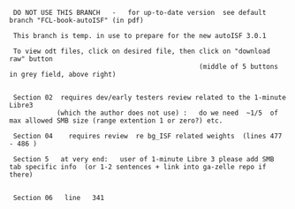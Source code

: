      DO NOT USE THIS BRANCH   -   for up-to-date version  see default branch "FCL-book-autoISF" (in pdf)

     This branch is temp. in use to prepare for the new autoISF 3.0.1
     
     To view odt files, click on desired file, then click on "download raw" button 
                                                    (middle of 5 buttons in grey field, above right)  


     Section 02  requires dev/early testers review related to the 1-minute Libre3  
                (which the author does not use) :   do we need  ~1/5  of max allowed SMB size (range extention 1 or zero?) etc.

     Section 04    requires review  re bg_ISF related weights  (lines 477 - 486 )

     Section 5   at very end:   user of 1-minute Libre 3 please add SMB tab specific info  (or 1-2 sentences + link into ga-zelle repo if there)


     Section 06   line   341

 
